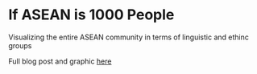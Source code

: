 # If ASEAN is 1000 People

Visualizing the entire ASEAN community in terms of linguistic and ethinc groups

Full blog post and graphic [here](https://www.thelostkite.com/asean-community-exploration)
